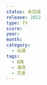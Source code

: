 ```yaml
---
status: 未完成
release: 2022
type: TV
score:
year:
month:
category:
  - 动漫
tags:
  - B类
  - 漫改
  - 恋爱
---
```


